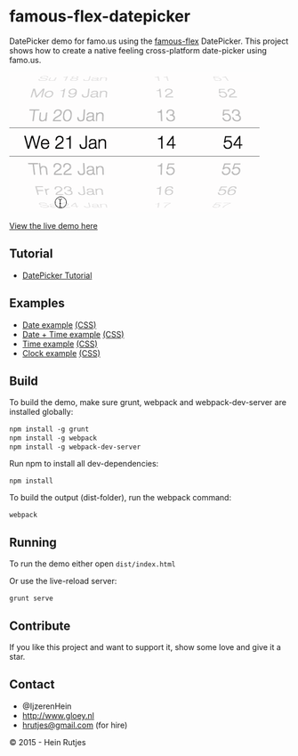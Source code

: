 famous-flex-datepicker
==========

DatePicker demo for famo.us using the [famous-flex](https://github.com/IjzerenHein/famous-flex) DatePicker. This project shows how to create a native feeling cross-platform date-picker using famo.us.

![Screenshot](screenshot.gif)


[View the live demo here](https://rawgit.com/IjzerenHein/famous-flex-datepicker/master/dist/index.html)


## Tutorial

-	[DatePicker Tutorial](https://github.com/IjzerenHein/famous-flex/blob/master/tutorials/DatePicker.md)


## Examples

-	[Date example](./src/date/DateExample.js) [(CSS)](./src/date/styles.css)
-	[Date + Time example](./src/datetime/DateTimeExample.js) [(CSS)](./src/datetime/styles.css)
-	[Time example](./src/time/TimeExample.js) [(CSS)](./src/time/styles.css)
-	[Clock example](./src/clock/ClockExample.js) [(CSS)](./src/clock/styles.css)


## Build

To build the demo, make sure grunt, webpack and webpack-dev-server are installed globally:

```
npm install -g grunt
npm install -g webpack
npm install -g webpack-dev-server
```

Run npm to install all dev-dependencies:

```
npm install
```

To build the output (dist-folder), run the webpack command:

```
webpack
```


## Running

To run the demo either open `dist/index.html`

Or use the live-reload server:

```
grunt serve
```


## Contribute

If you like this project and want to support it, show some love
and give it a star.


## Contact
- 	@IjzerenHein
- 	http://www.gloey.nl
- 	hrutjes@gmail.com (for hire)

© 2015 - Hein Rutjes
